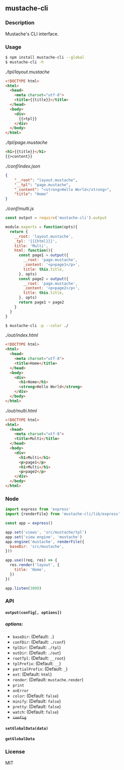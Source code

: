 ## mustache-cli

### Description

Mustache's CLI interface.

### Usage
```sh
$ npm install mustache-cli --global
$ mustache-cli -h
```

_./tpl/layout.mustache_

```html
<!DOCTYPE html>
<html>
  <head>
    <meta charset="utf-8">
    <title>{{title}}</title>
  </head>
  <body>
    <div>
      {{>tpl}}
    </div>
  </body>
</html>
```

_./tpl/page.mustache_

```html
<h1>{{title}}</h1>
{{>content}}
```

_./conf/index.json_
```json
{
    "__root": "layout.mustache",
    "__tpl": "page.mustache",
    "_content": "<strong>Hello World</strong>",
    "title": "Home"
}
```

_./conf/multi.js_
```js
const output = require('mustache-cli').output

module.exports = function(opts){
  return {
    __root: 'layout.mustache',
    _tpl: '{{{html}}}',
    title: 'Multi',
    html: function(){
      const page1 = output({
        __root: 'page.mustache',
        _content: '<p>page1</p>',
        title: this.title,
      }, opts)
      const page2 = output({
        __root: 'page.mustache',
        _content: '<p>page2</p>',
        title: this.title,
      }, opts)
      return page1 + page2
    }
  }
}
```

```sh
$ mustache-cli -p --color ./
```

_./out/index.html_
```html
<!DOCTYPE html>
<html>
  <head>
    <meta charset="utf-8">
    <title>Home</title>
  </head>
  <body>
    <div>
      <h1>Home</h1>
      <strong>Hello World</strong>
    </div>
  </body>
</html>
```


_./out/multi.html_
```html
<!DOCTYPE html>
<html>
  <head>
    <meta charset="utf-8">
    <title>Multi</title>
  </head>
  <body>
    <div>
      <h1>Multi</h1>
      <p>page1</p>
      <h1>Multi</h1>
      <p>page2</p>
    </div>
  </body>
</html>
```

### Node

```js
import express from 'express'
import {renderFile} from 'mustache-cli/lib/express'

const app = express()

app.set('views', 'src/mustache/tpl')
app.set('view engine', 'mustache')
app.engine('mustache', renderFile({
  baseDir: 'src/mustache',
}))

app.use((req, res) => {
  res.render('layout', {
    title: 'Home',
  })
})

app.listen(3000)
```

### API

#### `output(config[, options])`

##### options:

* `baseDir`: (Default: `.`)
* `confDir`: (Default: `./conf`)
* `tplDir`: (Default: `./tpl`)
* `outDir`: (Default: `./out`)
* `rootTpl`: (Default: `__root`)
* `tplPrefix`: (Default: `__`)
* `partialPrefix`: (Default: `_`)
* `ext`: (Default: `html`)
* `render`: (Default: `mustache.render`)
* `print`
* `onError`
* `color`: (Default: `false`)
* `minify`: (Default: `false`)
* `pretty`: (Default: `false`)
* `watch`: (Default: `false`)
* <del>`config`</del>

#### `setGlobalData(data)`

#### `getGlobalData`

### License

MIT
